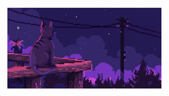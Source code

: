 
<p align="left"> <img src="https://github.com/nmayorga092/nmayorga092/blob/main/resources/miau.gif" width='350px' /></p>